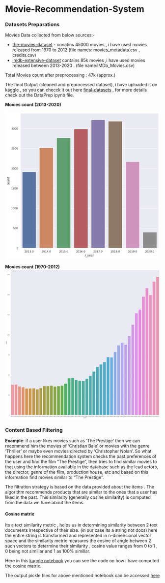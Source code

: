 # Movie-Recommendation-System

### Datasets Preparations

Movies Data collected from below sources:-
- [the-movies-dataset](https://www.kaggle.com/rounakbanik/the-movies-dataset)   - conatins 45000 movies , i have used movies released from 1970 to 2012.(file names: movies_metadata.csv , credits.csv) 
- [imdb-extensive-dataset](https://www.kaggle.com/stefanoleone992/imdb-extensive-dataset)  contains 85k movies ,i have used movies released between 2013-2020 . (file name:IMDb_Movies.csv) 

Total Movies count after preprocessing : 47k (approx.)

The final Output (cleaned and preprocessed dataset), i have uploaded it on kaggle , so you can checck it out here [final-datasets](https://www.kaggle.com/himanshubag/movies-dataset-1970-to-2020) , for more details check out the DataPrep ipynb file.

**Movies count (2013-2020)**

![Output](img/Output2.png "Sample Output")


**Movies count (1970-2012)**
![Output1](img/Output1.png "Sample Output1")


### Content Based Filtering
**Example**: if a user likes movies such as ‘The Prestige’ then we can recommend him the movies of ‘Christian Bale’ or movies with the genre ‘Thriller’ or maybe even movies directed by ‘Christopher Nolan’. So what happens here the recommendation system checks the past preferences of the user and find the film “The Prestige”, then tries to find similar movies to that using the information available in the database such as the lead actors, the director, genre of the film, production house, etc and based on this information find movies similar to “The Prestige”.

The filtration strategy is based on the data provided about the items . The algorithm recommends products that are similar to the ones that a user has liked in the past. This similarity (generally cosine similarity) is computed from the data  we have about the items.

#### Cosine matrix
Its a text similarity metric , helps us in determining similarity between 2 text documents irrespective of their size. (in our case its a string not docs)
here the entire string is transformed and represented in n-dimensional vector space and the similarity metric measures the cosine of angle between 2 such vectors to determine their similarity . cosine value ranges from 0 to 1 , 0 being not simillar and 1 as 100% simillar.

Here in this [kaggle notebook](https://www.kaggle.com/himanshubag/notebook-movierecommend/notebook) you can see the code on how i have computed the cosine matrix.

The output pickle files for above mentioned notebook can be accessed [here](https://www.kaggle.com/himanshubag/notebook-movierecommend/output)
